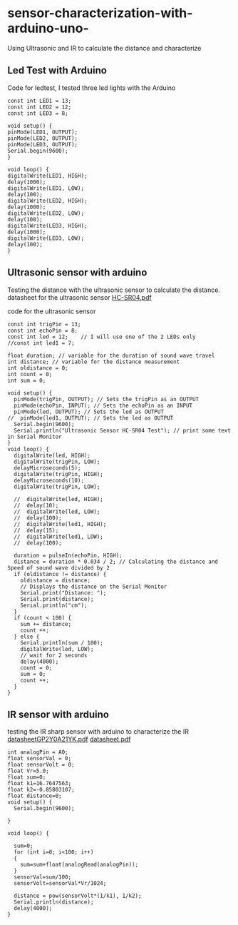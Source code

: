 # sensor-characterization-with-arduino-uno-
Using Ultrasonic and IR to calculate the distance and characterize 
## Led Test with Arduino 
Code for ledtest, I tested three led lights with the Arduino  
```
const int LED1 = 13;
const int LED2 = 12;
const int LED3 = 8;

void setup() {
pinMode(LED1, OUTPUT);
pinMode(LED2, OUTPUT);
pinMode(LED3, OUTPUT);
Serial.begin(9600);
}

void loop() {
digitalWrite(LED1, HIGH);
delay(1000);
digitalWrite(LED1, LOW);
delay(100);
digitalWrite(LED2, HIGH);
delay(1000);
digitalWrite(LED2, LOW);
delay(100);
digitalWrite(LED3, HIGH);
delay(1000);
digitalWrite(LED3, LOW);
delay(100);
}
```
## Ultrasonic sensor with arduino 
Testing the distance with the ultrasonic sensor to calculate the distance.
datasheet for the ultrasonic sensor
[HC-SR04.pdf](https://github.com/barbart/sensor-characterization-with-arduino-uno-/files/8833388/HC-SR04.pdf)
 

code for the ultrasonic sensor 
```
const int trigPin = 13;
const int echoPin = 8;
const int led = 12;    // I will use one of the 2 LEDs only
//const int led1 = 7;

float duration; // variable for the duration of sound wave travel
int distance; // variable for the distance measurement
int oldistance = 0;
int count = 0;
int sum = 0;

void setup() {
  pinMode(trigPin, OUTPUT); // Sets the trigPin as an OUTPUT
  pinMode(echoPin, INPUT); // Sets the echoPin as an INPUT
  pinMode(led, OUTPUT); // Sets the led as OUTPUT
//  pinMode(led1, OUTPUT); // Sets the led as OUTPUT
  Serial.begin(9600);
  Serial.println("Ultrasonic Sensor HC-SR04 Test"); // print some text in Serial Monitor
}
void loop() {
  digitalWrite(led, HIGH);
  digitalWrite(trigPin, LOW);
  delayMicroseconds(5);
  digitalWrite(trigPin, HIGH);
  delayMicroseconds(10);
  digitalWrite(trigPin, LOW);

  //  digitalWrite(led, HIGH);
  //  delay(10);
  //  digitalWrite(led, LOW);
  //  delay(100);
  //  digitalWrite(led1, HIGH);
  //  delay(15);
  //  digitalWrite(led1, LOW);
  //  delay(100);

  duration = pulseIn(echoPin, HIGH);
  distance = duration * 0.034 / 2; // Calculating the distance and Speed of sound wave divided by 2
  if (oldistance != distance) {
    oldistance = distance;
    // Displays the distance on the Serial Monitor
    Serial.print("Distance: ");
    Serial.print(distance);
    Serial.println("cm");
  }
  if (count < 100) {
    sum += distance;
    count ++;
  } else {
    Serial.println(sum / 100);
    digitalWrite(led, LOW);
    // wait for 2 seconds
    delay(4000);
    count = 0;
    sum = 0;
    count ++; 
  }
}
```
## IR sensor with arduino
testing the IR sharp sensor with arduino to characterize the IR
[datasheetGP2Y0A21YK.pdf](https://github.com/barbart/sensor-characterization-with-arduino-uno-/files/8833897/datasheetGP2Y0A21YK.pdf)
[datasheet.pdf](https://github.com/barbart/sensor-characterization-with-arduino-uno-/files/8833900/datasheet.pdf)

```
int analogPin = A0;
float sensorVal = 0;
float sensorVolt = 0;
float Vr=5.0;
float sum=0;
float k1=16.7647563;
float k2=-0.85803107;
float distance=0;
void setup() {
  Serial.begin(9600);
   
}
 
void loop() {
 
  sum=0;
  for (int i=0; i<100; i++)
  {
    sum=sum+float(analogRead(analogPin));  
  }
  sensorVal=sum/100;
  sensorVolt=sensorVal*Vr/1024;
 
  distance = pow(sensorVolt*(1/k1), 1/k2);
  Serial.println(distance);
  delay(4000);
}
```
    
